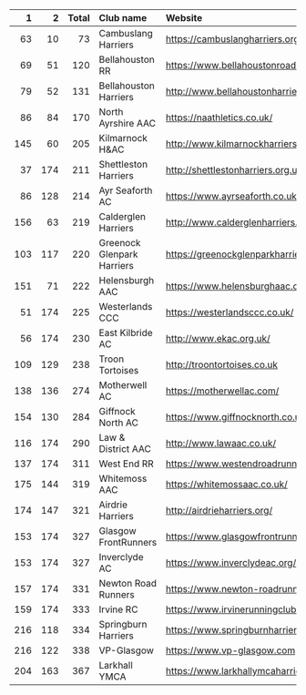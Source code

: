 |   1 |   2 |   Total | Club name                  | Website                                    |
|----:|----:|--------:|:---------------------------|:-------------------------------------------|
|  63 |  10 |      73 | Cambuslang Harriers        | https://cambuslangharriers.org/            |
|  69 |  51 |     120 | Bellahouston RR            | https://www.bellahoustonroadrunners.co.uk/ |
|  79 |  52 |     131 | Bellahouston Harriers      | http://www.bellahoustonharriers.co.uk/     |
|  86 |  84 |     170 | North Ayrshire AAC         | https://naathletics.co.uk/                 |
| 145 |  60 |     205 | Kilmarnock H&AC            | http://www.kilmarnockharriers.com/         |
|  37 | 174 |     211 | Shettleston Harriers       | http://shettlestonharriers.org.uk/         |
|  86 | 128 |     214 | Ayr Seaforth AC            | https://www.ayrseaforth.co.uk/             |
| 156 |  63 |     219 | Calderglen Harriers        | http://www.calderglenharriers.org.uk/      |
| 103 | 117 |     220 | Greenock Glenpark Harriers | https://greenockglenparkharriers.com/      |
| 151 |  71 |     222 | Helensburgh AAC            | https://www.helensburghaac.com/            |
|  51 | 174 |     225 | Westerlands CCC            | https://westerlandsccc.co.uk/              |
|  56 | 174 |     230 | East Kilbride AC           | http://www.ekac.org.uk/                    |
| 109 | 129 |     238 | Troon Tortoises            | http://troontortoises.co.uk                |
| 138 | 136 |     274 | Motherwell AC              | https://motherwellac.com/                  |
| 154 | 130 |     284 | Giffnock North AC          | https://www.giffnocknorth.co.uk/           |
| 116 | 174 |     290 | Law & District AAC         | http://www.lawaac.co.uk/                   |
| 137 | 174 |     311 | West End RR                | https://www.westendroadrunners.co.uk/      |
| 175 | 144 |     319 | Whitemoss AAC              | https://whitemossaac.co.uk/                |
| 174 | 147 |     321 | Airdrie Harriers           | http://airdrieharriers.org/                |
| 153 | 174 |     327 | Glasgow FrontRunners       | https://www.glasgowfrontrunners.org/       |
| 153 | 174 |     327 | Inverclyde AC              | https://www.inverclydeac.org/              |
| 157 | 174 |     331 | Newton Road Runners        | https://www.newton-roadrunners.com/        |
| 159 | 174 |     333 | Irvine RC                  | https://www.irvinerunningclub.co.uk/       |
| 216 | 118 |     334 | Springburn Harriers        | https://www.springburnharriers.co.uk/      |
| 216 | 122 |     338 | VP-Glasgow                 | https://www.vp-glasgow.com                 |
| 204 | 163 |     367 | Larkhall YMCA              | https://www.larkhallymcaharriers.org       |